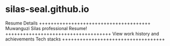 # silas-seal.github.io
Resume Details
++++++++++++++++++++++++++++++++++++++
Muwanguzi Silas professional Resume!
++++++++++++++++++++++++++++++++++++
View work history and achievements
Tech stacks
+++++++++++++++++++++++++++++++++++
